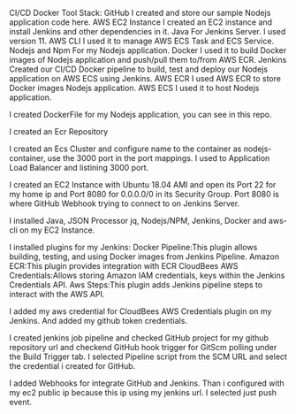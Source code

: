 CI/CD Docker Tool Stack:
GitHub
I created and store our sample Nodejs application code here.
AWS EC2 Instance
I created an EC2 instance and install Jenkins and other dependencies in it.
Java
For Jenkins Server. I used version 11.
AWS CLI
I used it to manage AWS ECS Task and ECS Service.
Nodejs and Npm
For my Nodejs application.
Docker
I used it to build Docker images of Nodejs application and push/pull them to/from AWS ECR.
Jenkins
Created our CI/CD Docker pipeline to build, test and deploy our Nodejs application on AWS ECS using Jenkins.
AWS ECR
I used AWS ECR to store Docker images Nodejs application.
AWS ECS
I used it to host Nodejs application.

I created DockerFile for my Nodejs application, you can see in this repo.

I created an Ecr Repository

I created an Ecs Cluster and configure name to the container as nodejs-container, use the 3000 port in the port mappings. I used to Application Load Balancer and listining 3000 port.

I created an EC2 Instance with Ubuntu 18.04 AMI and open its Port 22 for my home ip and Port 8080 for 0.0.0.0/0 in its Security Group. Port 8080 is where GitHub Webhook trying to connect to on Jenkins Server.

I installed Java, JSON Processor jq, Nodejs/NPM, Jenkins, Docker and aws-cli on my EC2 Instance.

I installed plugins for my Jenkins:
Docker Pipeline:This plugin allows building, testing, and using Docker images from Jenkins Pipeline.
Amazon ECR:This plugin provides integration with ECR
CloudBees AWS Credentials:Allows storing Amazon IAM credentials, keys within the Jenkins Credentials API.
Aws Steps:This plugin adds Jenkins pipeline steps to interact with the AWS API.

I added my aws credential for CloudBees AWS Credentials plugin on my Jenkins. And added my github token credentials.

I created jenkins job pipeline and checked GitHub project for my github repository url and checkend GitHub hook trigger for GitScm polling under the Build Trigger tab. I selected Pipeline script from the SCM URL and select the credential i created for GitHub.

I added Webhooks for integrate GitHub and Jenkins. Than i configured with my ec2 public ip because this ip using my jenkins url. I selected just push event.

